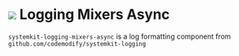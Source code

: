 # ![](https://fonts.gstatic.com/s/i/materialiconsoutlined/flare/v4/24px.svg) Logging Mixers Async
`systemkit-logging-mixers-async` is a log formatting component from `github.com/codemodify/systemkit-logging`
